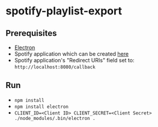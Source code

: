 # spotify-playlist-export

## Prerequisites

- [Electron](https://github.com/electron/electron)
- Spotify application which can be created [here](https://developer.spotify.com/my-applications/#!/applications)
- Spotify application's "Redirect URIs" field set to: ```http://localhost:8080/callback```

## Run

- ```npm install```
- ```npm install electron```
- ```CLIENT_ID=<Client ID> CLIENT_SECRET=<Client Secret> ./node_modules/.bin/electron .```

